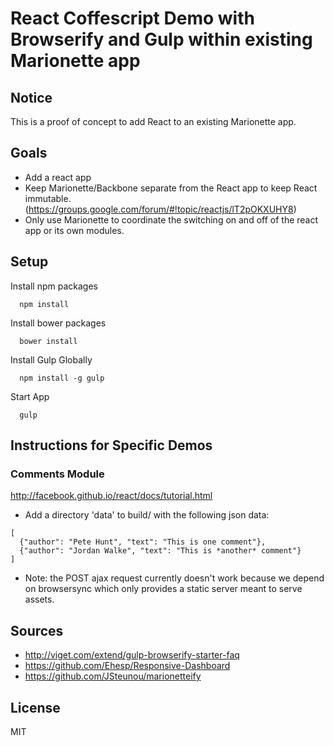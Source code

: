 React Coffescript Demo with Browserify and Gulp within existing Marionette app
==================================

## Notice
This is a proof of concept to add React to
an existing Marionette app.

## Goals
- Add a react app
- Keep Marionette/Backbone separate from the React app to keep React immutable.
  (https://groups.google.com/forum/#!topic/reactjs/lT2pOKXUHY8)
- Only use Marionette to coordinate the switching on and off
of the react app or its own modules.

## Setup

Install npm packages
```
  npm install
```

Install bower packages
```
  bower install
```

Install Gulp Globally
```
  npm install -g gulp
```

Start App
```
  gulp
```

## Instructions for Specific Demos

### Comments Module
http://facebook.github.io/react/docs/tutorial.html

- Add a directory 'data' to build/ with the following json data:

```
[
  {"author": "Pete Hunt", "text": "This is one comment"},
  {"author": "Jordan Walke", "text": "This is *another* comment"}
]
```

- Note: the POST ajax request currently doesn't work
because we depend on browsersync which only provides
a static server meant to serve assets.


## Sources
- http://viget.com/extend/gulp-browserify-starter-faq
- https://github.com/Ehesp/Responsive-Dashboard
- https://github.com/JSteunou/marionetteify

## License
MIT
